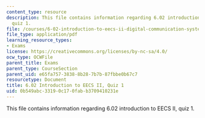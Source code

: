 ```yaml
---
content_type: resource
description: This file contains information regarding 6.02 introduction to EECS II,
  quiz 1.
file: /courses/6-02-introduction-to-eecs-ii-digital-communication-systems-fall-2012/0b549abc33190c170fabb3709410231e_MIT6_02F12_quiz1.pdf
file_type: application/pdf
learning_resource_types:
- Exams
license: https://creativecommons.org/licenses/by-nc-sa/4.0/
ocw_type: OCWFile
parent_title: Exams
parent_type: CourseSection
parent_uid: e65fa757-3838-8b28-7b7b-87fbbe0b67c7
resourcetype: Document
title: 6.02 Introduction to EECS II, Quiz 1
uid: 0b549abc-3319-0c17-0fab-b3709410231e
---
```

This file contains information regarding 6.02 introduction to EECS II, quiz 1.